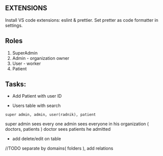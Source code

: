 ## EXTENSIONS

Install VS code extensions: eslint & prettier. Set pretter as code formatter in settings.

## Roles

1. SuperAdmin
2. Admin - organization owner
3. User - worker
4. Patient

## Tasks:

- Add Patient with user ID

- Users table with search

`super admin, admin, user(radnik), patient`

super admin sees every one admin sees everyone in his organization ( doctors, patients ) doctor sees
patients he admitted

- add delete/edit on table

//TODO separate by domains( folders ), add relations
